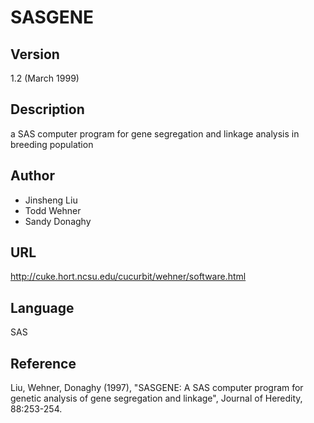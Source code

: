# SASGENE

## Version
1.2 (March 1999)

## Description
a SAS computer program for gene segregation and linkage analysis in breeding population

## Author
* Jinsheng Liu
* Todd Wehner
* Sandy Donaghy

## URL
http://cuke.hort.ncsu.edu/cucurbit/wehner/software.html

## Language
SAS

## Reference
Liu, Wehner, Donaghy (1997), "SASGENE: A SAS computer program for genetic analysis of gene segregation and linkage", Journal of Heredity, 88:253-254.